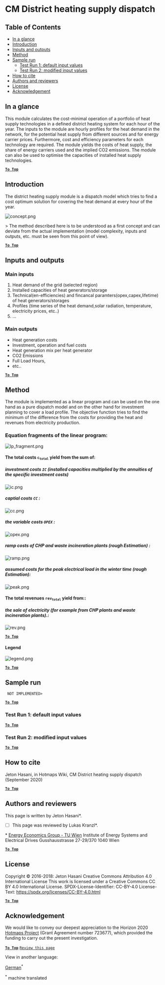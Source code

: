 <h1>CM District heating supply dispatch</h1>

## Table of Contents
* [In a glance](#in-a-glance)
* [Introduction](#introduction)
* [Inputs and outputs](#inputs-and-outputs)
* [Method](#method)
* [Sample run](#sample-run)
  * [Test Run 1: default input values](#sample-run_test-run-1-default-input-values)
  * [Test Run 2: modified input values](#sample-run_test-run-2-modified-input-values)
* [How to cite](#how-to-cite)
* [Authors and reviewers](#authors-and-reviewers)
* [License](#license)
* [Acknowledgement](#acknowledgement)



## In a glance
This module calculates the cost-minimal operation of a portfolio of heat supply technologies in a defined district heating system for each hour of the year. The inputs to the module are hourly profiles for the heat demand in the network, for the potential heat supply from different sources and for energy carrier prices. Furthermore, cost and efficiency parameters for each technology are required. The module yields the costs of heat supply, the share of energy carriers used and the implied CO2 emissions. The module can also be used to optimise the capacities of installed heat supply technologies.

[**`To Top`**](#table-of-contents)



## Introduction
The district heating supply module is a dispatch model which tries to find a cost optimum solution for covering the heat demand at every hour of the year.

![concept.png][concept]

&gt; The method described here is to be understood as a first concept and can deviate from the actual implementation (model complexity, inputs and outputs, etc. must be seen from this point of view).

[**`To Top`**](#table-of-contents)

## Inputs and outputs

### Main inputs
1. Heat demand of the grid (selected region)
1. Installed capacities of heat generators/storage
1. Technical(en-efficiencies) and fincancal paramters(opex,capex,lifetime) of heat generators/storages
1. Profiles (time series of the heat demand,solar radiation, temperature, electricity prices, etc..)
1. ...

### Main outputs
* Heat generation costs
* Investment, operation and fuel costs
* Heat generation mix per heat generator
* CO2 Emissions
* Full Load Hours, 
* etc..

[**`To Top`**](#table-of-contents)

## Method
The module is implemented as a linear program and can be used on the one hand as a pure dispatch model and on the other hand for investment planning to cover a load profile.
The objective function tries to find the minimum of the difference from the costs for providing the heat and revenues from electricity production.

### Equation fragments of the linear program:

![lp_fragment.png][lp_fragment]

#### The total costs <code>c<sub>total</sub></code> yield from the sum of:
 
##### investment costs <code>IC</code> (installed capacities multiplied by the annuities of the specific investment costs) 

![ic.png][ic] 

##### captial costs <code>CC</code> :

![cc.png][cc]

##### the variable costs <code>OPEX</code> :

![opex.png][opex]
    
##### ramp costs of CHP and waste incineration plants (rough Estimation) :

![ramp.png][ramp]

##### assumed costs for the peak electrical load in the winter time (rough Estimation):

![peak.png][peak]


#### The total revenues <code>rev<sub>total</sub></code> yield from::

##### the sale of electricity (for example from CHP plants and waste incineration plants).:

![rev.png][rev]

[**`To Top`**](#table-of-contents)

#### Legend

![legend.png][legend]

[**`To Top`**](#table-of-contents)

## Sample run
<code> NOT IMPLEMENTED&gt; </code>


[**`To Top`**](#table-of-contents)

### Test Run 1: default input values


[**`To Top`**](#table-of-contents)

### Test Run 2: modified input values


[**`To Top`**](#table-of-contents)

## How to cite

Jeton Hasani, in Hotmaps Wiki, CM District heating supply dispatch (September 2020)


[**`To Top`**](#table-of-contents)

## Authors and reviewers
This page is written by Jeton Hasani\*.
- [ ] This page was reviewed by Lukas Kranzl\*.

\* [Energy Economics Group - TU Wien](https://eeg.tuwien.ac.at/)
Institute of Energy Systems and Electrical Drives
Gusshausstrasse 27-29/370
1040 Wien


[**`To Top`**](#table-of-contents)

## License
Copyright © 2016-2018: Jeton Hasani
Creative Commons Attribution 4.0 International License
This work is licensed under a Creative Commons CC BY 4.0 International License.
SPDX-License-Identifier: CC-BY-4.0
License-Text: https://spdx.org/licenses/CC-BY-4.0.html


[**`To Top`**](#table-of-contents)

## Acknowledgement
We would like to convey our deepest appreciation to the Horizon 2020 [Hotmaps Project](https://www.hotmaps-project.eu) (Grant Agreement number 723677), which provided the funding to carry out the present investigation.

[**`To Top`**](#table-of-contents)
<code>[Review this page](CM_DH_supply/_edit)</code>


[//]: # (Here are all the files to the links)
[concept]: ../images/dh_supply/concept.png
[lp_fragment]: ../images/dh_supply/lp_fragment.png
[ic]: ../images/dh_supply/ic.png
[cc]: ../images/dh_supply/cc.png
[opex]: ../images/dh_supply/opex.png
[ramp]: ../images/dh_supply/ramp.png
[rev]: ../images/dh_supply/rev.png
[peak]: ../images/dh_supply/peak.png
[legend]: ../images/dh_supply/legend.png


<!--- THIS IS A SUPER UNIQUE IDENTIFIER -->

View in another language:

 [German](../de/CM-District-heating-supply-dispatch)<sup>\*</sup> 

<sup>\*</sup> machine translated
